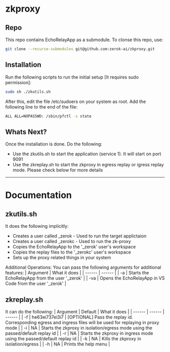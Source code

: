 # zkproxy

## Repo
This repo contains EchoRelayApp as a submodule. To clonse this repo, use:
```sh
git clone --recurse-submodules git@github.com:zerok-ai/zkproxy.git
```

## Installation
Run the following scripts to run the initial setup [It requires sudo permission]:
```sh
sudo sh ./zkutils.sh
```

After this, edit the file /etc/sudoers on your system as root. Add the following line to the end of the file:
```sh
ALL ALL=NOPASSWD: /sbin/pfctl -s state
```

## Whats Next?
Once the installation is done. Do the following:
- Use the zkutils.sh to start the application (service 1). It will start on port 9091
- Use the zkreplay.sh to start the zkproxy in egress replay or igress replay mode. Please check below for more details

     

---

# Documentation

## zkutils.sh
It does the following implicitly:
- Creates a user called _zerok  - Used to run the target applictaion
- Creates a user called _zerokc - Used to run the zk-proxy
- Copies the EchoRelayApp to the '_zerok' user's workspace
- Copies the replay files to the '_zerokc' user's workspace
- Sets up the proxy related things in your system

Additional Operations: You can pass the following arguments for additional features:
| Argument | What it does |
| ------ | ------ |
| -a | Starts the EchoRelayApp from the user '_zerok' |
| -va | Opens the EchoRelayApp in VS Code from the user '_zerok' |

## zkreplay.sh
It can do the following:
| Argument | Default | What it does |
| ------ | ------ | ------ |
| -f | he63ei737ei3i7 | [OPTIONAL] Pass the replay id. Corresponding egress and ingress files will be used for replaying in proxy mode  |
| -i | NA | Starts the zkproxy in isolation/egress mode using the passed/default replay id  |
| -r | NA | Starts the zkproxy in ingress mode using the passed/default replay id  |
| -k | NA | Kills the zkproxy in isolation/egress |
| -h | NA | Prints the help menu |
